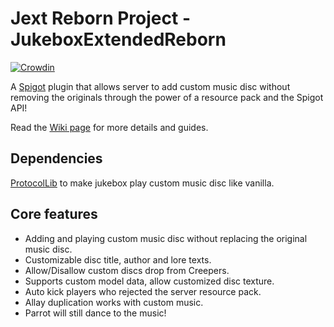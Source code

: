 # Jext Reborn Project - JukeboxExtendedReborn

[![Crowdin](https://badges.crowdin.net/jext-reborn/localized.svg)](https://crowdin.com/project/jext-reborn)

A [Spigot](https://www.spigotmc.org/) plugin that allows server to add custom music disc without removing the originals through the power of a resource pack and the Spigot API!

Read the [Wiki page](https://github.com/spartacus04/jext-reborn/wiki) for more details and guides.

## Dependencies

[ProtocolLib](https://www.spigotmc.org/resources/protocollib.1997/) to make jukebox play custom music disc like vanilla.

## Core features

- Adding and playing custom music disc without replacing the original music disc.
- Customizable disc title, author and lore texts.
- Allow/Disallow custom discs drop from Creepers.
- Supports custom model data, allow customized disc texture.
- Auto kick players who rejected the server resource pack.
- Allay duplication works with custom music.
- Parrot will still dance to the music!

